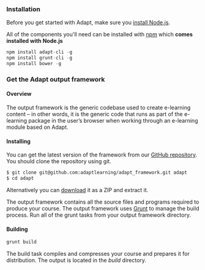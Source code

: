 ### Installation
Before you get started with Adapt, make sure you [install Node.js](http://nodejs.org/).

All of the components you'll need can be installed with [npm](https://npmjs.org/) which **comes installed with Node.js**

```js
npm install adapt-cli -g
npm install grunt-cli -g
npm install bower -g
```

### Get the Adapt output framework
#### Overview
The output framework is the generic codebase used to create e-learning content – in other words, it is the generic code that runs as part of the e-learning package in the user’s browser when working through an e-learning module based on Adapt. 

#### Installing
You can get the latest version of the framework from our [GitHub repository](https://github.com/adaptlearning/adapt_framework). You should clone the repository using git.

```bash
$ git clone git@github.com:adaptlearning/adapt_framework.git adapt
$ cd adapt
```

Alternatively you can [download](https://github.com/adaptlearning/adapt_framework/archive/master.zip) it as a ZIP and extract it.

The output framework contains all the source files and programs required to produce your course. The output framework uses [Grunt](http://gruntjs.com/) to manage the build process. Run all of the grunt tasks from your output framework directory.

#### Building
```bash
grunt build
```
The build task compiles and compresses your course and prepares it for distribution. The output is located in the *build* directory.
